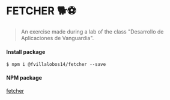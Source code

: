 # FETCHER 🐕⚽
> An exercise made during a lab of the class "Desarrollo de Aplicaciones de Vanguardia".

<h4>Install package</h4>

`$ npm i @fvillalobos14/fetcher --save`

<h4>NPM package</h4>
<a href="https://www.npmjs.com/package/@fvillalobos14/fetcher">fetcher</a>
